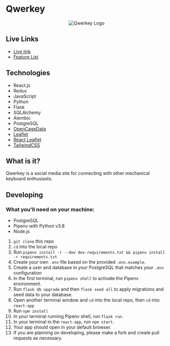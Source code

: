 # Qwerkey

<p align="center">
    <img src="https://raw.githubusercontent.com/wiki/Lazytangent/Qwerkey/logo.png" alt="Qwerkey Logo" />
</p>

## Live Links

- [Live link](https://qwerkey.onrender.com)
- [Feature List](https://github.com/Lazytangent/Qwerkey/wiki/MVP-Features-List)

## Technologies

- React.js
- Redux
- JavaScript
- Python
- Flask
- SQLAlchemy
- Alembic
- PostgreSQL
- [OpenCageData](https://opencagedata.com)
- [Leaflet](https://leafletjs.com)
- [React Leaflet](https://react-leaflet.js.org)
- [TailwindCSS](https://tailwindcss.com)

## What is it?

Qwerkey is a social media site for connecting with other mechanical keyboard enthusiasts.

## Developing

### What you'll need on your machine:

- PostgreSQL
- Pipenv with Python v3.8
- Node.js

1. `git clone` this repo
2. `cd` into the local repo
3. Run `pipenv install -r --dev dev-requirements.txt && pipenv install -r requirements.txt`
4. Create your own `.env` file based on the provided `.env.example`.
5. Create a user and database in your PostgreSQL that matches your `.env` configuration
6. In the first terminal, run `pipenv shell` to activate the Pipenv environment.
7. Run `flask db upgrade` and then `flask seed all` to apply migrations and seed data to your database.
8. Open another terminal window and `cd` into the local repo, then `cd` into `react-app`
9. Run `npm install`
10. In your terminal running Pipenv shell, run `flask run`.
11. In your terminal in the `react-app`, run `npm start`.
12. Your app should open in your default browser.
13. If you are planning on developing, please make a fork and create pull requests as necessary.

